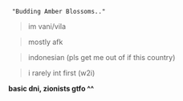      "Budding Amber Blossoms.."
  

> im vani/vila

> mostly afk

> indonesian (pls get me out of if this country)

> i rarely int first (w2i)

**basic dni, zionists gtfo ^^**
